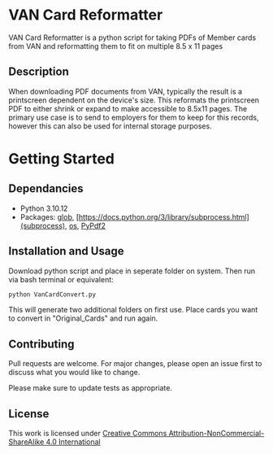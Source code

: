 # VAN Card Reformatter

VAN Card Reformatter is a python script for taking PDFs of Member cards from VAN and reformatting them to fit on multiple 8.5 x 11 pages

## Description
When downloading PDF documents from VAN, typically the result is a printscreen dependent on the device's size. This reformats the printscreen PDF to either shrink or expand to make accessible to 8.5x11 pages. The primary use case is to send to employers for them to keep for this records, however this can also be used for internal storage purposes. 

# Getting Started

## Dependancies
- Python 3.10.12
- Packages: [glob](https://docs.python.org/3/library/glob.html), [https://docs.python.org/3/library/subprocess.html](subprocess), [os](https://docs.python.org/3/library/os.html), [PyPdf2](https://pypi.org/project/PyPDF2/)

## Installation and Usage

Download python script and place in seperate folder on system. Then run via bash terminal or equivalent:

```bash
python VanCardConvert.py
```
This will generate two additional folders on first use. Place cards you want to convert in "Original_Cards" and run again. 

## Contributing

Pull requests are welcome. For major changes, please open an issue first
to discuss what you would like to change.

Please make sure to update tests as appropriate.

## License

 This work is licensed under [Creative Commons Attribution-NonCommercial-ShareAlike 4.0 International](https://creativecommons.org/licenses/by-nc-sa/4.0/?ref=chooser-v1)
